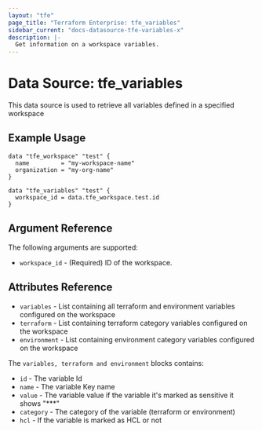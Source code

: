 ```yaml
---
layout: "tfe"
page_title: "Terraform Enterprise: tfe_variables"
sidebar_current: "docs-datasource-tfe-variables-x"
description: |-
  Get information on a workspace variables.
---
```


# Data Source: tfe_variables

This data source is used to retrieve all variables defined in a specified workspace

## Example Usage

```hcl
data "tfe_workspace" "test" {
  name         = "my-workspace-name"
  organization = "my-org-name"
}

data "tfe_variables" "test" {
  workspace_id = data.tfe_workspace.test.id
}
```

## Argument Reference

The following arguments are supported:

* `workspace_id` - (Required) ID of the workspace.

## Attributes Reference

* `variables` - List containing all terraform and environment variables configured on the workspace
* `terraform` - List containing terraform category variables configured on the workspace
* `environment` - List containing environment category variables configured on the workspace

The `variables, terraform and environment` blocks contains:

* `id` - The variable Id
* `name` - The variable Key name
* `value` -  The variable value if the variable it's marked as sensitive it shows "\*\*\*"
* `category` -  The category of the variable (terraform or environment)
* `hcl` - If the variable is marked as HCL or not
